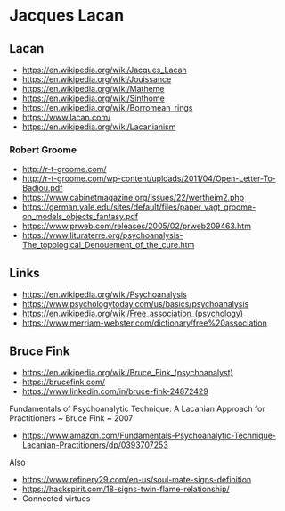# Jacques Lacan

## Lacan

* https://en.wikipedia.org/wiki/Jacques_Lacan
* https://en.wikipedia.org/wiki/Jouissance
* https://en.wikipedia.org/wiki/Matheme
* https://en.wikipedia.org/wiki/Sinthome
* https://en.wikipedia.org/wiki/Borromean_rings
* https://www.lacan.com/
* https://en.wikipedia.org/wiki/Lacanianism


### Robert Groome

* http://r-t-groome.com/
* http://r-t-groome.com/wp-content/uploads/2011/04/Open-Letter-To-Badiou.pdf
* https://www.cabinetmagazine.org/issues/22/wertheim2.php
* https://german.yale.edu/sites/default/files/paper_vagt_groome-on_models_objects_fantasy.pdf
* https://www.prweb.com/releases/2005/02/prweb209463.htm
* https://www.lituraterre.org/psychoanalysis-The_topological_Denouement_of_the_cure.htm


## Links

* https://en.wikipedia.org/wiki/Psychoanalysis
* https://www.psychologytoday.com/us/basics/psychoanalysis
* https://en.wikipedia.org/wiki/Free_association_(psychology)
* https://www.merriam-webster.com/dictionary/free%20association


## Bruce Fink

* https://en.wikipedia.org/wiki/Bruce_Fink_(psychoanalyst)
* https://brucefink.com/
* https://www.linkedin.com/in/bruce-fink-24872429

Fundamentals of Psychoanalytic Technique: A Lacanian Approach for Practitioners ~ Bruce Fink ~ 2007
* https://www.amazon.com/Fundamentals-Psychoanalytic-Technique-Lacanian-Practitioners/dp/0393707253

Also
* https://www.refinery29.com/en-us/soul-mate-signs-definition
* https://hackspirit.com/18-signs-twin-flame-relationship/
* Connected virtues
